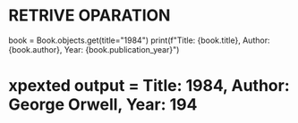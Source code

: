 # RETRIVE OPARATION

book = Book.objects.get(title="1984")
print(f"Title: {book.title}, Author: {book.author}, Year: {book.publication_year}")

# xpexted output  =  Title: 1984, Author: George Orwell, Year: 194
